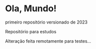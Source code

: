 # Ola, Mundo!
 primeiro repositório versionado de 2023

 Repositório para estudos
 
 Alteração feita remotamente para testes...
